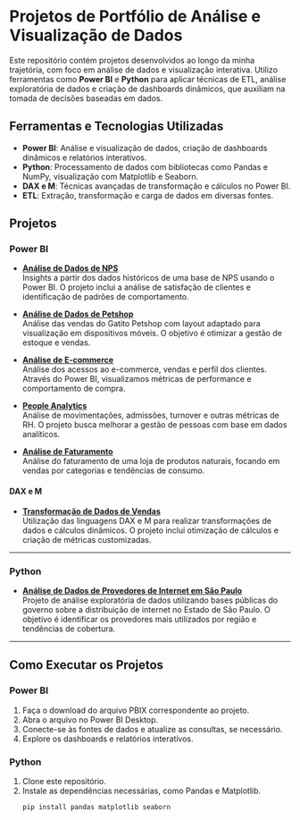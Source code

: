 # Projetos de Portfólio de Análise e Visualização de Dados

Este repositório contém projetos desenvolvidos ao longo da minha trajetória, com foco em análise de dados e visualização interativa. Utilizo ferramentas como **Power BI** e **Python** para aplicar técnicas de ETL, análise exploratória de dados e criação de dashboards dinâmicos, que auxiliam na tomada de decisões baseadas em dados.

## Ferramentas e Tecnologias Utilizadas
- **Power BI**: Análise e visualização de dados, criação de dashboards dinâmicos e relatórios interativos.
- **Python**: Processamento de dados com bibliotecas como Pandas e NumPy, visualização com Matplotlib e Seaborn.
- **DAX e M**: Técnicas avançadas de transformação e cálculos no Power BI.
- **ETL**: Extração, transformação e carga de dados em diversas fontes.

## Projetos

### Power BI

- **[Análise de Dados de NPS](https://github.com/jorgebooz/Dashboards/tree/main/Megga%20-%20NPS)**  
  Insights a partir dos dados históricos de uma base de NPS usando o Power BI. O projeto inclui a análise de satisfação de clientes e identificação de padrões de comportamento.

- **[Análise de Dados de Petshop](#)**  
  Análise das vendas do Gatito Petshop com layout adaptado para visualização em dispositivos móveis. O objetivo é otimizar a gestão de estoque e vendas.

- **[Análise de E-commerce](#)**  
  Análise dos acessos ao e-commerce, vendas e perfil dos clientes. Através do Power BI, visualizamos métricas de performance e comportamento de compra.

- **[People Analytics](#)**  
  Análise de movimentações, admissões, turnover e outras métricas de RH. O projeto busca melhorar a gestão de pessoas com base em dados analíticos.

- **[Análise de Faturamento](#)**  
  Análise do faturamento de uma loja de produtos naturais, focando em vendas por categorias e tendências de consumo.

#### DAX e M

- **[Transformação de Dados de Vendas](#)**  
  Utilização das linguagens DAX e M para realizar transformações de dados e cálculos dinâmicos. O projeto inclui otimização de cálculos e criação de métricas customizadas.

---

### Python

- **[Análise de Dados de Provedores de Internet em São Paulo](https://github.com/jorgebooz/provedores-sp)**  
  Projeto de análise exploratória de dados utilizando bases públicas do governo sobre a distribuição de internet no Estado de São Paulo. O objetivo é identificar os provedores mais utilizados por região e tendências de cobertura.

---

## Como Executar os Projetos

### Power BI

1. Faça o download do arquivo PBIX correspondente ao projeto.
2. Abra o arquivo no Power BI Desktop.
3. Conecte-se às fontes de dados e atualize as consultas, se necessário.
4. Explore os dashboards e relatórios interativos.

### Python

1. Clone este repositório.
2. Instale as dependências necessárias, como Pandas e Matplotlib.
   ```bash
   pip install pandas matplotlib seaborn
